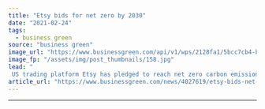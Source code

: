 ```yaml
---
title: "Etsy bids for net zero by 2030"
date: "2021-02-24"
tags: 
  - business green
source: "business green"
image_url: "https://www.businessgreen.com/api/v1/wps/2128fa1/5bcc7cb4-b7ea-4882-868b-20821ecb426a/5/iStock-1298295119-185x114.jpg"
image_fp: "/assets/img/post_thumbnails/158.jpg"
lead: "
 US trading platform Etsy has pledged to reach net zero carbon emissions across its operations by 2030 ..."
article_url: "https://www.businessgreen.com/news/4027619/etsy-bids-net-zero-2030"
---
```


---
